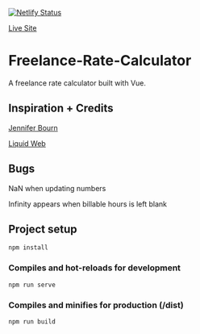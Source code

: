[![Netlify Status](https://api.netlify.com/api/v1/badges/a5514ac9-34b5-42e4-8b77-a91e87504bfc/deploy-status)](https://app.netlify.com/sites/freelance-rate-calculator/deploys)

[Live Site](https://freelance-rate-calculator.netlify.com/)

# Freelance-Rate-Calculator
A freelance rate calculator built with Vue.

## Inspiration + Credits
[Jennifer Bourn](https://jenniferbourn.com/calculate-freelance-hourly-rate/)

[Liquid Web](https://www.liquidweb.com/blog/understanding-worth-calculate-minimum-hourly-rate/)

## Bugs
NaN when updating numbers

Infinity appears when billable hours is left blank

## Project setup
```
npm install
```

### Compiles and hot-reloads for development
```
npm run serve
```

### Compiles and minifies for production (/dist)
```
npm run build
```